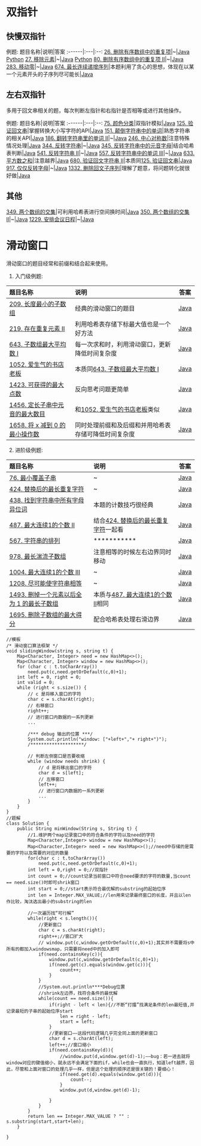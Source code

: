 # 双指针

## 快慢双指针
例题:
题目名称|说明|答案
:------|:---|:--:
[26. 删除有序数组中的重复项](https://leetcode.cn/problems/remove-duplicates-from-sorted-array/)|~|[Java](../Java/Solution26.java) [Python](../Python/26.py)
[27. 移除元素](https://leetcode.cn/problems/remove-element/)|~|[Java](../Java/Solution27.java) [Python](../Python/27.py)
[80. 删除有序数组中的重复项 II](https://leetcode.cn/problems/remove-duplicates-from-sorted-array-ii/)|~|[Java](../Java/Solution80.java)
[283. 移动零](https://leetcode.cn/problems/move-zeroes/)|~|[Java](../Java/Solution283.java)
[674. 最长连续递增序列](https://leetcode.cn/problems/longest-continuous-increasing-subsequence/)|本题利用了贪心的思想，体现在以某一个元素开头的子序列尽可能长|[Java](../Java/Solution674.java)

## 左右双指针
多用于回文串相关的题，每次判断左指针和右指针是否相等或进行其他操作。

例题:
题目名称|说明|答案
:------|:---|:--:
[75. 颜色分类](https://leetcode.cn/problems/sort-colors/)|双指针模拟|[Java](../Java/Solution75.java)
[125. 验证回文串](https://leetcode.cn/problems/valid-palindrome/)|掌握转换大小写字符的API|[Java](../Java/Solution125.java)
[151. 颠倒字符串中的单词](https://leetcode.cn/problems/reverse-words-in-a-string/)|熟悉字符串的相关API|[Java](../Java/Solution151.java)
[186. 翻转字符串里的单词 II](https://leetcode.cn/problems/reverse-words-in-a-string-ii/)|~|[Java](../Java/Solution186.java)
[246. 中心对称数](https://leetcode.cn/problems/strobogrammatic-number/)|注意特殊情况处理|[Java](../Java/Solution246.java)
[344. 反转字符串](https://leetcode.cn/problems/reverse-string/)|~|[Java](../Java/Solution344.java)
[345. 反转字符串中的元音字母](https://leetcode.cn/problems/reverse-vowels-of-a-string/)|结合哈希表判断|[Java](../Java/Sloution345.java)
[541. 反转字符串 II](https://leetcode.cn/problems/reverse-string-ii/)|~|[Java](../Java/Solution541.java)
[557. 反转字符串中的单词 III](https://leetcode.cn/problems/reverse-words-in-a-string-iii/)|~|[Java](../Java/Solution557.java)
[633. 平方数之和](https://leetcode.cn/problems/sum-of-square-numbers/)|注意越界|[Java](../Java/Solution633.java)
[680. 验证回文字符串 Ⅱ](https://leetcode.cn/problems/valid-palindrome-ii/)|本质同[125. 验证回文串](https://leetcode.cn/problems/valid-palindrome/)|[Java](../Java/Solution680.java)
[917. 仅仅反转字母](https://leetcode.cn/problems/reverse-only-letters/)|~|[Java](../Java/Solution917.java)
[1332. 删除回文子序列](https://leetcode.cn/problems/remove-palindromic-subsequences/)|理解了题意，将问题转化就很好做|[Java](../Java/Solution1332.java)

## 其他

[349. 两个数组的交集](https://leetcode.cn/problems/intersection-of-two-arrays/)|可利用哈希表进行空间换时间|[Java](../Java/Solution349.java)
[350. 两个数组的交集 II](https://leetcode.cn/problems/intersection-of-two-arrays-ii/)|~|[Java](../Java/Solution350.java)
[1229. 安排会议日程](https://leetcode.cn/problems/meeting-scheduler/)|~|[Java](../Java/Solution1229.java)

# 滑动窗口
滑动窗口的题目经常和前缀和结合起来使用。

1. 入门级例题:  

题目名称|说明|答案
:------|:---|:--:
[209. 长度最小的子数组](https://leetcode.cn/problems/minimum-size-subarray-sum/)|经典的滑动窗口的题目|[Java](../Java/Solution209.java)
[219. 存在重复元素 II](https://leetcode.cn/problems/contains-duplicate-ii/)|利用哈希表存储下标最大值也是一个好方法|[Java](../Java/Solution219.java)
[643. 子数组最大平均数 I](https://leetcode.cn/problems/maximum-average-subarray-i/)|每一次求和时，利用滑动窗口，更新降低时间复杂度|[Java](../Java/Solution643.java)
[1052. 爱生气的书店老板](https://leetcode.cn/problems/grumpy-bookstore-owner/)|本质同[643. 子数组最大平均数 I](https://leetcode.cn/problems/maximum-average-subarray-i/)|[Java](../Java/Solution1052.java)
[1423. 可获得的最大点数](https://leetcode.cn/problems/maximum-points-you-can-obtain-from-cards/)|反向思考问题更简单|[Java](../Java/Solution1423.java)
[1456. 定长子串中元音的最大数目](https://leetcode.cn/problems/maximum-number-of-vowels-in-a-substring-of-given-length/)|和[1052. 爱生气的书店老板](https://leetcode.cn/problems/grumpy-bookstore-owner/)类似|[Java](../Java/Solution1456.java)
[1658. 将 x 减到 0 的最小操作数](https://leetcode.cn/problems/minimum-operations-to-reduce-x-to-zero/)|同时处理前缀和及后缀和并用哈希表存储可降低时间复杂度|[Java](../Java/Solution1658.java)

2. 进阶级例题:  

题目名称|说明|答案
:------|:---|:--:
[76. 最小覆盖子串](https://leetcode.cn/problems/minimum-window-substring/)|~|[Java](../Java/Solution76.java)
[424. 替换后的最长重复字符](https://leetcode.cn/problems/longest-repeating-character-replacement/)|~|[Java](../Java/Solution424.java)
[438. 找到字符串中所有字母异位词](https://leetcode.cn/problems/find-all-anagrams-in-a-string/)|本题的计数技巧很经典|[Java](../Java/Solution438.java)
[487. 最大连续1的个数 II](https://leetcode.cn/problems/max-consecutive-ones-ii/)|结合[424. 替换后的最长重复字符](https://leetcode.cn/problems/longest-repeating-character-replacement/)一起看|[Java](../Java/Solution487.java)
[567. 字符串的排列](https://leetcode.cn/problems/permutation-in-string/)|***********|[Java](../Java/Solution567.java)
[978. 最长湍流子数组](https://leetcode.cn/problems/longest-turbulent-subarray/)|注意相等的时候左右边界同时移动|[Java](../Java/Solution978.java)
[1004. 最大连续1的个数 III](https://leetcode.cn/problems/max-consecutive-ones-iii/)|~|[Java](../Java/Solution1004.java)
[1208. 尽可能使字符串相等](https://leetcode.cn/problems/get-equal-substrings-within-budget/)|~|[Java](../Java/Solution1208.java)
[1493. 删掉一个元素以后全为 1 的最长子数组](https://leetcode.cn/problems/longest-subarray-of-1s-after-deleting-one-element/)|本质与[487. 最大连续1的个数 II](https://leetcode.cn/problems/max-consecutive-ones-ii/)相同|[Java](../Java/Solution1493.java)
[1695. 删除子数组的最大得分](https://leetcode.cn/problems/maximum-erasure-value/)|配合哈希表处理右滑边界|[Java](../Java/Solution1695.java)

```
//模板
/* 滑动窗口算法框架 */
void slidingWindow(string s, string t) {
    Map<Character, Integer> need = new HashMap<>();
    Map<Character, Integer> window = new HashMap<>();
    for (char c : t.toCharArray()) 
        need.put(c,need.getOrDefault(c,0)+1);
	int left = 0, right = 0;
	int valid = 0; 
	while (right < s.size()) {
    	// c 是将移入窗口的字符
   	 	char c = s.charAt(right);
    	// 右移窗口
    	right++;
    	// 进行窗口内数据的一系列更新
    	...

    	/*** debug 输出的位置 ***/
    	System.out.println("window: ["+left+","+ right+")");
    	/********************/
    
    	// 判断左侧窗口是否要收缩
    	while (window needs shrink) {
        	// d 是将移出窗口的字符
        	char d = s[left];
        	// 左移窗口
        	left++;
        	// 进行窗口内数据的一系列更新
        	...
    	}
	}
}
//题解
class Solution {
    public String minWindow(String s, String t) {
        //1.维护两个map记录窗口中的符合条件的字符以及need的字符
        Map<Character,Integer> window = new HashMap<>();
        Map<Character,Integer> need = new HashMap<>();//need中存储的是需要的字符以及需要的对应的数量
        for(char c : t.toCharArray())
            need.put(c,need.getOrDefault(c,0)+1);
        int left = 0,right = 0;//双指针
        int count = 0;//count记录当前窗口中符合need要求的字符的数量,当count == need.size()时即可shrik窗口
        int start = 0;//start表示符合最优解的substring的起始位序
        int len = Integer.MAX_VALUE;//len用来记录最终窗口的长度，并且以len作比较，淘汰选出最小的substring的len

        //一次遍历找“可行解”
        while(right < s.length()){
            //更新窗口
            char c = s.charAt(right);
            right++;//窗口扩大
            // window.put(c,window.getOrDefault(c,0)+1);其实并不需要将s中所有的都加入windowsmap，只需要将need中的加入即可
            if(need.containsKey(c)){
                window.put(c,window.getOrDefault(c,0)+1);
                if(need.get(c).equals(window.get(c))){
                    count++;
                }
            }
            //System.out.println****Debug位置
            //shrink左边界，找符合条件的最优解
            while(count == need.size()){
                if(right - left < len){//不断“打擂”找满足条件的len最短值,并记录最短的子串的起始位序start
                    len = right - left;
                    start = left;
                }
                //更新窗口——这段代码逻辑几乎完全同上面的更新窗口
                char d = s.charAt(left);
                left++;//窗口缩小
                if(need.containsKey(d)){
                    //window.put(d,window.get(d)-1);——bug：若一进去就将window对应的键值缩小，就永远不会满足下面的if，while也会一直执行，知道left越界，因此，尽管和上面对窗口的处理几乎一样，但是这个处理的顺序还是很关键的！要细心！
                    if(need.get(d).equals(window.get(d))){
                        count--;
                    }
                    window.put(d,window.get(d)-1);
                    
                }
            }
        }
        return len == Integer.MAX_VALUE ? "" : s.substring(start,start+len);
    }
    
}
```